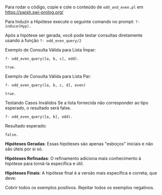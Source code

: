 Para rodar o código, copie e cole o conteúdo de `odd_and_even.pl` em https://swish.swi-prolog.org/ 

Para Induzir a Hipótese execute o seguinte comando no prompt: `?- induce(Hyp).`

Após a hipótese ser gerada, você pode testar consultas diretamente usando a função `?- odd_even_query/2`

Exemplo de Consulta Válida para Lista Ímpar:

`?- odd_even_query([a, b, c], odd).`

`true.`

Exemplo de Consulta Válida para Lista Par:

`?- odd_even_query([a, b, c, d], even)`

`true.`

Testando Casos Inválidos
Se a lista fornecida não corresponder ao tipo esperado, o resultado será false.

`?- odd_even_query([a, b], odd).`

Resultado esperado:

`false.`

**Hipóteses Geradas**:
Essas hipóteses são apenas "esboços" iniciais e não são úteis por si só.

**Hipóteses Refinadas**:
O refinamento adiciona mais conhecimento à hipótese para torná-la específica e útil.

**Hipóteses Finais**:
A hipótese final é a versão mais específica e correta, que deve:

Cobrir todos os exemplos positivos.
Rejeitar todos os exemplos negativos.


